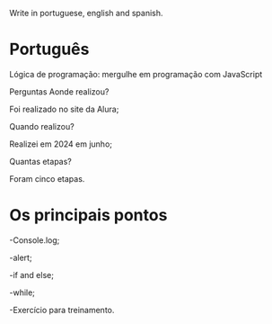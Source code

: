 

Write in portuguese, english and spanish.

# Português

 Lógica de programação: mergulhe em programação com JavaScript

 
Perguntas
Aonde realizou?

Foi realizado no site da Alura;

Quando realizou?

Realizei em 2024 em junho;

Quantas etapas?

Foram cinco etapas.

# Os principais pontos

-Console.log;

-alert;

-if and else;

-while;

-Exercício para treinamento.



